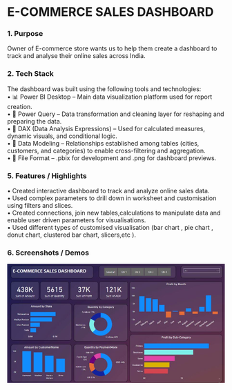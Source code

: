 # E-COMMERCE SALES DASHBOARD

### 1.	Purpose
Owner of E-commerce store wants us to help them create a dashboard to track and analyse their online sales across India.

### 2.	Tech Stack
The dashboard was built using the following tools and technologies:<br>
•	📊 Power BI Desktop – Main data visualization platform used for report creation.<br>
•	📂 Power Query – Data transformation and cleaning layer for reshaping and preparing the data.<br>
•	🧠 DAX (Data Analysis Expressions) – Used for calculated measures, dynamic visuals, and conditional logic.<br>
•	📝 Data Modeling – Relationships established among tables (cities, customers, and categories) to enable cross-filtering and aggregation.<br>
•	📁 File Format – .pbix for development and .png for dashboard previews.

### 5.	Features / Highlights
• Created interactive dashboard to track and analyze online sales data.<br>
• Used complex parameters to drill down in worksheet and customisation using filters and slices.<br>
• Created connections, join new tables,calculations to manipulate data and enable user driven parameters for visualisations.<br>
• Used different types of customised visualisation (bar chart , pie chart , donut chart, clustered bar chart, slicers,etc ).<br>

### 6.	Screenshots / Demos
 ![Dashboard Preview](https://github.com/vidyaVirgo1994/E-Commerce-Sales/blob/main/Snapshoot%20of%20Sales%20Dashboard.JPG)
